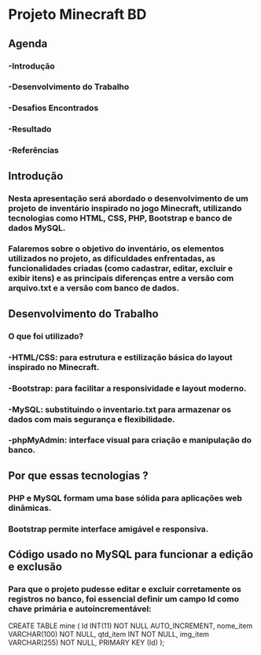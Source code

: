 # Projeto Minecraft BD

## Agenda
### -Introdução
### -Desenvolvimento do Trabalho
### -Desafios Encontrados
### -Resultado
### -Referências






## Introdução
### Nesta apresentação será abordado o desenvolvimento de um projeto de inventário inspirado no jogo Minecraft, utilizando tecnologias como HTML, CSS, PHP, Bootstrap e banco de dados MySQL.
### Falaremos sobre o objetivo do inventário, os elementos utilizados no projeto, as dificuldades enfrentadas, as funcionalidades criadas (como cadastrar, editar, excluir e exibir itens) e as principais diferenças entre a versão com arquivo.txt e a versão com banco de dados.

###

## Desenvolvimento do Trabalho
### O que foi utilizado?

### -HTML/CSS: para estrutura e estilização básica do layout inspirado no Minecraft.
### -Bootstrap: para facilitar a responsividade e layout moderno.
### -MySQL: substituindo o inventario.txt para armazenar os dados com mais segurança e flexibilidade.
### -phpMyAdmin: interface visual para criação e manipulação do banco.

## Por que essas tecnologias ?

### PHP e MySQL formam uma base sólida para aplicações web dinâmicas.
### Bootstrap permite interface amigável e responsiva.

## Código usado no MySQL para funcionar a edição e exclusão

### Para que o projeto pudesse editar e excluir corretamente os registros no banco, foi essencial definir um campo Id como chave primária e autoincrementável:

CREATE TABLE mine (
  Id INT(11) NOT NULL AUTO_INCREMENT,
  nome_item VARCHAR(100) NOT NULL,
  qtd_item INT NOT NULL,
  img_item VARCHAR(255) NOT NULL,
  PRIMARY KEY (Id)
);






















